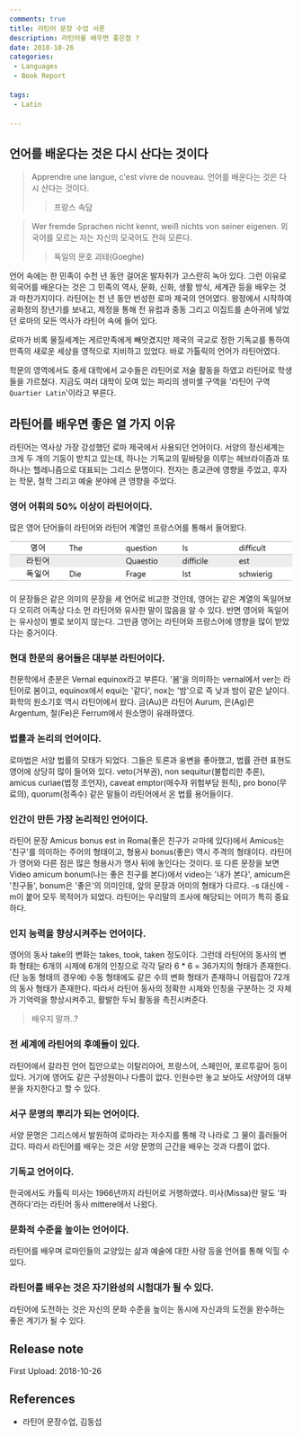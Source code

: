 ```yaml
---
comments: true
title: 라틴어 문장 수업 서론
description: 라틴어를 배우면 좋은점 ?
date: 2018-10-26
categories:
 - Languages
 - Book Report

tags:
 - Latin

---
```


## 언어를 배운다는 것은 다시 산다는 것이다

> Apprendre une langue, c'est vivre de nouveau.
> 언어를 배운다는 것은 다시 산다는 것이다.
>> 프랑스 속담

> Wer fremde Sprachen nicht kennt, weiß nichts von seiner eigenen.
> 외국어를 모르는 자는 자신의 모국어도 전혀 모른다.
>> 독일의 문호 괴테(Goeghe)

언어 속에는 한 민족이 수천 년 동안 걸어온 발자취가 고스란히 녹아 있다. 그런 이유로 외국어를 배운다는 것은 그 민족의 역사, 문화, 신화, 생활 방식, 세계관 등을 배우는 것과 마찬가지이다. 라틴어는 천 년 동안 번성한 로마 제국의 언어였다. 왕정에서 시작하여 공화정의 장년기를 보내고, 제정을 통해 전 유럽과 중동 그리고 이집트를 손아귀에 넣었던 로마의 모든 역사가 라틴어 속에 들어 있다.

로마가 비록 물질세계는 게르만족에게 빼앗겼지만 제국의 국교로 정한 기독교를 통하여 만족의 새로운 세상을 영적으로 지비하고 있었다. 바로 가톨릭의 언어가 라틴어였다.

학문의 영역에서도 중세 대학에서 교수들은 라틴어로 저술 활동을 하였고 라틴어로 학생들을 가르쳤다. 지금도 여러 대학이 모여 있는 파리의 생미셸 구역을 '라틴어 구역 `Quartier Latin`'이라고 부른다.

## 라틴어를 배우면 좋은 열 가지 이유

라틴어는 역사상 가장 강성했던 로마 제국에서 사용되던 언어이다. 서양의 정신세계는 크게 두 개의 기둥이 받치고 있는데, 하나는 기독교의 밑바탕을 이루는 헤브라이즘과 또 하나는 헬레니즘으로 대표되는 그리스 문명이다. 전자는 종교관에 영향을 주었고, 후자는 학문, 철학 그리고 예술 분야에 큰 영향을 주었다.

### 영어 어휘의 50% 이상이 라틴어이다.
많은 영어 단어들이 라틴어와 라틴어 계열인 프랑스어를 통해서 들어왔다.

![](https://github.com/mikail0205/mikail0205.github.io/blob/master/assets/images/2018/book%20report/%EB%9D%BC%ED%8B%B4%EC%96%B4/%EC%98%81%EC%96%B4%EC%96%B4%ED%9C%9850%ED%8D%BC%EC%84%BC%ED%8A%B8%EB%9D%BC%ED%8B%B4%EC%96%B4.png?raw=true)

이 문장들은 같은 의미의 문장을 세 언어로 비교한 것인데, 영어는 같은 계열의 독일어보다 오히려 어족상 다소 먼 라틴어와 유사한 말이 많음을 알 수 있다. 반면 영어와 독일어는 유사성이 별로 보이지 않는다. 그만큼 영어는 라틴어와 프랑스어에 영향을 많이 받았다는 증거이다.

### 현대 한문의 용어들은 대부분 라틴어이다.

천문학에서 춘분은 Vernal equinox라고 부른다. '봄'을 의미하는 vernal에서 ver는 라틴어로 봄이고, equinox에서 equi는 '같다', nox는 '밤'으로 즉 낮과 밤이 같은 날이다. 화학의 원소기호 역시 라틴어에서 왔다. 금(Au)은 라틴어 Aurum, 은(Ag)은 Argentum, 철(Fe)은 Ferrum에서 원소명이 유래하였다.

### 법률과 논리의 언어이다.
로마법은 서양 법률의 모태가 되었다. 그들은 토론과 웅변을 좋아했고, 법률 관련 표현도 영어에 상당히 많이 들어와 있다. veto(거부권), non sequitur(불합리한 추론), amicus curiae(법정 조언자), caveat emptor(매수자 위험부담 원칙), pro bono(무료의), quorum(정족수) 같은 말들이 라틴어에서 온 법률 용어들이다.

### 인간이 만든 가장 논리적인 언어이다.
라틴어 문장 Amicus bonus est in Roma(좋은 친구가 ㄹ마에 있다)에서 Amicus는 '친구'를 의미하는 주어의 형태이고, 형용사 bonus(좋은) 역시 주격의 형태이다. 라틴어가 영어와 다른 점은 많은 형용사가 명사 뒤에 놓인다는 것이다. 또 다른 문장을 보면 Video amicum bonum(나는 좋은 친구를 본다)에서 video는 '내가 본다', amicum은 '친구들', bonum은 '좋은'의 의미인데, 앞의 문장과 어미의 형태가 다르다. -s 대신에 -m이 붙어 모두 목적어가 되었다. 라틴어는 우리말의 조사에 해당되는 어미가 특히 중요하다.

### 인지 능력을 향상시켜주는 언어이다.
영어의 동사 take의 변화는 takes, took, taken 정도이다. 그런데 라틴어의 동사의 변화 형태는 6개의 시제에 6개의 인칭으로 각각 달라 6 * 6 = 36가지의 형태가 존재한다. (단 능동 형태의 경우에) 수동 형태에도 같은 수의 변화 형태가 존재하니 어림잡아 72개의 동사 형태가 존재한다. 따라서 라틴어 동사의 정확한 시제와 인칭을 구분하는 것 자체가 기억력을 향상시켜주고, 활발한 두뇌 활동을 촉진시켜준다.
> 배우지 말까..?

### 전 세계에 라틴어의 후예들이 있다.
라틴어에서 갈라진 언어 집안으로는 이탈리아어, 프랑스어, 스페인어, 포르투갈어 등이 있다. 거기에 영어도 같은 구성원이나 다름이 없다. 인원수만 놓고 보아도 서양어의 대부분을 차지한다고 할 수 있다.

### 서구 문명의 뿌리가 되는 언어이다.
서양 문명은 그리스에서 발원하여 로마라는 저수지를 통해 각 나라로 그 물이 흘러들어 갔다. 따라서 라틴어를 배우는 것은 서양 문명의 근간을 배우는 것과 다름이 없다.

### 기독교 언어이다.
한국에서도 카톨릭 미사는 1966년까지 라틴어로 거행하였다. 미사(Missa)란 말도 '파견하다'라는 라틴어 동사 mittere에서 나왔다.

### 문화적 수준을 높이는 언어이다.
라틴어를 배우며 로마인들의 교양있는 삶과 예술에 대한 사랑 등을 언어를 통해 익힐 수 있다.

### 라틴어를 배우는 것은 자기완성의 시험대가 될 수 있다.
라틴어에 도전하는 것은 자신의 문화 수준을 높이는 동시에 자신과의 도전을 완수하는 좋은 계기가 될 수 있다.





## Release note
First Upload: 2018-10-26

## References
- 라틴어 문장수업, 김동섭